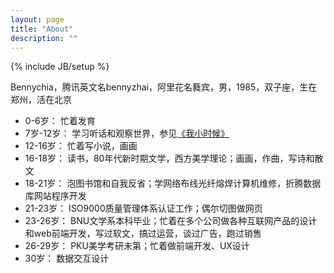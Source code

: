 ```yaml
---
layout: page
title: "About"
description: ""
---
```

{% include JB/setup %}

Bennychia，腾讯英文名bennyzhai，阿里花名蕤宾，男，1985，双子座，生在郑州，活在北京

* 0-6岁： 忙着发育  
* 7岁-12岁： 学习听话和观察世界，参见<a href="./article/2008/10/10/我小时候">《我小时候》</a>  
* 12-16岁： 忙着写小说，画画  
* 16-18岁： 读书，80年代新时期文学，西方美学理论；画画，作曲，写诗和散文  
* 18-21岁： 泡图书馆和自我反省；学网络布线光纤熔焊计算机维修，折腾数据库网站程序开发  
* 21-23岁： ISO9000质量管理体系认证工作；偶尔切图做网页  
* 23-26岁： BNU文学系本科毕业；忙着在多个公司做各种互联网产品的设计和web前端开发，写过软文，搞过运营，谈过广告，跑过销售  
* 26-29岁： PKU美学考研未第；忙着做前端开发、UX设计  
* 30岁： 数据交互设计